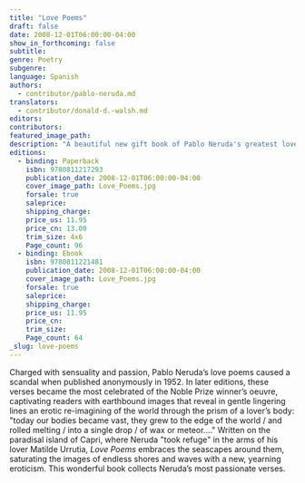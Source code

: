 ```yaml
---
title: "Love Poems"
draft: false
date: 2008-12-01T06:00:00-04:00
show_in_forthcoming: false
subtitle:
genre: Poetry
subgenre:
language: Spanish
authors:
  - contributor/pablo-neruda.md
translators:
  - contributor/donald-d.-walsh.md
editors:
contributors:
featured_image_path:
description: "A beautiful new gift book of Pablo Neruda's greatest love poems for all occasions "
editions:
  - binding: Paperback
    isbn: 9780811217293
    publication_date: 2008-12-01T06:00:00-04:00
    cover_image_path: Love_Poems.jpg
    forsale: true
    saleprice:
    shipping_charge:
    price_us: 11.95
    price_cn: 13.00
    trim_size: 4x6
    Page_count: 96
  - binding: Ebook
    isbn: 9780811221481
    publication_date: 2008-12-01T06:00:00-04:00
    cover_image_path: Love_Poems.jpg
    forsale: true
    saleprice:
    shipping_charge:
    price_us: 11.95
    price_cn:
    trim_size:
    Page_count: 64
_slug: love-poems
---
```


Charged with sensuality and passion, Pablo Neruda’s love poems caused a scandal when published anonymously in 1952. In later editions, these verses became the most celebrated of the Noble Prize winner’s oeuvre, captivating readers with earthbound images that reveal in gentle lingering lines an erotic re-imagining of the world through the prism of a lover’s body: "today our bodies became vast, they grew to the edge of the world / and rolled melting / into a single drop / of wax or meteor...." Written on the paradisal island of Capri, where Neruda "took refuge" in the arms of his lover Matilde Urrutia, _Love Poems_ embraces the seascapes around them, saturating the images of endless shores and waves with a new, yearning eroticism. This wonderful book collects Neruda’s most passionate verses.

